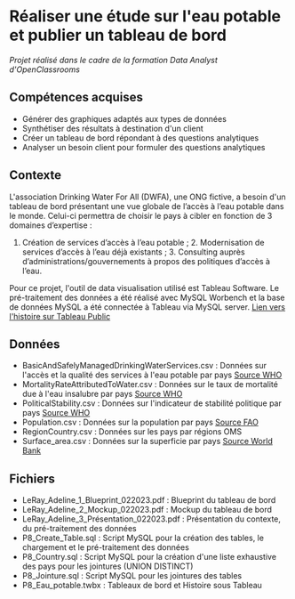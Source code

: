 # Réaliser une étude sur l'eau potable et publier un tableau de bord
 
 _Projet réalisé dans le cadre de la formation Data Analyst d'OpenClassrooms_
 
## Compétences acquises
* Générer des graphiques adaptés aux types de données
* Synthétiser des résultats à destination d'un client
* Créer un tableau de bord répondant à des questions analytiques
* Analyser un besoin client pour formuler des questions analytiques


## Contexte 
L'association Drinking Water For All (DWFA), une ONG fictive, a besoin d'un tableau de bord présentant une vue globale de l’accès à l’eau potable dans le monde. Celui-ci permettra de choisir le pays à cibler en fonction de 3 domaines d’expertise :
  1. Création de services d’accès à l’eau potable ;
	2. Modernisation de services d’accès à l’eau déjà existants ;
	3. Consulting auprès d’administrations/gouvernements à propos des politiques d’accès à l’eau.

Pour ce projet, l'outil de data visualisation utilisé est Tableau Software. Le pré-traitement des données a été réalisé avec MySQL Worbench et la base de données MySQL a été connectée à Tableau via MySQL server.
[Lien vers l'histoire sur Tableau Public](https://public.tableau.com/shared/ZP8PSK492?:display_count=n&:origin=viz_share_link)

## Données
* BasicAndSafelyManagedDrinkingWaterServices.csv : Données sur l'accès et la qualité des services à l'eau potable par pays [Source WHO](https://apps.who.int/gho/data/node.main.WSHWATER?lang=en)
* MortalityRateAttributedToWater.csv : Données sur le taux de mortalité due à l'eau insalubre par pays [Source WHO](https://apps.who.int/gho/data/view.main.SDGWSHBOD392v?lang=en)
* PoliticalStability.csv : Données sur l'indicateur de stabilité politique par pays [Source WHO](http://www.fao.org/faostat/en/#data/FS)
* Population.csv : Données sur la population par pays [Source FAO](http://www.fao.org/faostat/en/#data/FS)
* RegionCountry.csv : Données sur les pays par régions OMS
* Surface_area.csv : Données sur la superficie par pays [Source World Bank](https://databank.worldbank.org/reports.aspx?source=2&series=AG.SRF.TOTL.K2&country=#)

## Fichiers
* LeRay_Adeline_1_Blueprint_022023.pdf : Blueprint du tableau de bord
* LeRay_Adeline_2_Mockup_022023.pdf : Mockup du tableau de bord
* LeRay_Adeline_3_Présentation_022023.pdf : Présentation du contexte, du pré-traitement des données
* P8_Create_Table.sql : Script MySQL pour la création des tables, le chargement et le pré-traitement des données
* P8_Country.sql : Script MySQL pour la création d'une liste exhaustive des pays pour les jointures (UNION DISTINCT) 
* P8_Jointure.sql : Script MySQL pour les jointures des tables
* P8_Eau_potable.twbx : Tableaux de bord et Histoire sous Tableau

